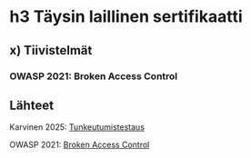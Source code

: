 # h3 Täysin laillinen sertifikaatti

## x) Tiivistelmät

### OWASP 2021: Broken Access Control

## Lähteet

Karvinen 2025: [Tunkeutumistestaus](https://terokarvinen.com/tunkeutumistestaus/#h3-taysin-laillinen-sertifikaatti)

OWASP 2021: [Broken Access Control](https://owasp.org/Top10/A01_2021-Broken_Access_Control/)

